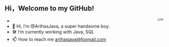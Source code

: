 ## Hi，Welcome to my GitHub!
- <img align="right" alt="GIF" src="https://media.giphy.com/media/iIqmM5tTjmpOB9mpbn/giphy.gif" style="zoom:50%;" />
- 👋 Hi, I’m @ArthasJava, a super handsome boy.
- 🛠 I’m currently working with Java, SQL
- 📫 How to reach me arthasjava@foxmail.com
